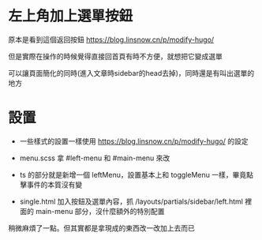 # 左上角加上選單按鈕
原本是看到這個返回按鈕 https://blog.linsnow.cn/p/modify-hugo/

但是實際在操作的時候覺得直接回首頁有時不方便，就想把它變成選單

可以讓頁面簡化的同時(進入文章時sidebar的head去掉)，同時還是有叫出選單的地方

# 設置
* 一些樣式的設置一樣使用 https://blog.linsnow.cn/p/modify-hugo/ 的設定

* menu.scss 拿 #left-menu 和 #main-menu 來改

* ts 的部分就是新增一個 leftMenu，設置基本上和 toggleMenu 一樣，畢竟點擊事件的本質沒有變

* single.html 加入按鈕及選單內容，抓 /layouts/partials/sidebar/left.html 裡面的 main-menu 部分，沒什麼額外的特別配置

稍微麻煩了一點。但其實都是拿現成的東西改一改加上去而已
